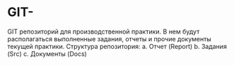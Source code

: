 # GIT-
GIT репозиторий для производственной практики.
В нем будут  располагаться выполненные задания, отчеты и прочие документы текущей  практики.
Структура репозитория: a. Отчет (Report) b. Задания (Src) c. Документы (Docs) 
